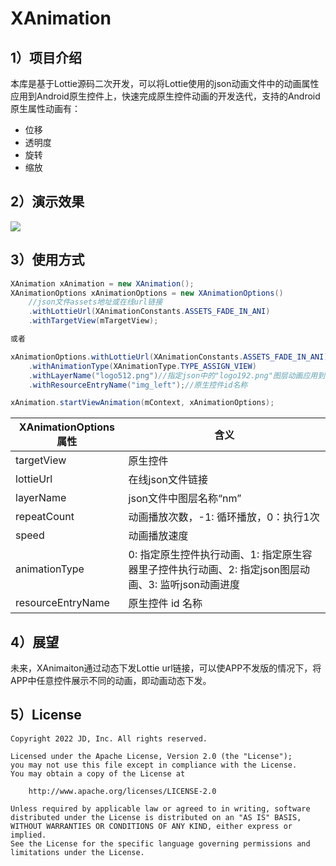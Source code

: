 # XAnimation

## 1）项目介绍
本库是基于Lottie源码二次开发，可以将Lottie使用的json动画文件中的动画属性应用到Android原生控件上，快速完成原生控件动画的开发迭代，支持的Android原生属性动画有：

- 位移
- 透明度
- 旋转
- 缩放

## 2）演示效果
![](https://storage.360buyimg.com/xview/xanimation/xanimation-demo.gif)

## 3）使用方式

```java
XAnimation xAnimation = new XAnimation();
XAnimationOptions xAnimationOptions = new XAnimationOptions()
    //json文件assets地址或在线url链接
    .withLottieUrl(XAnimationConstants.ASSETS_FADE_IN_ANI)
    .withTargetView(mTargetView);

或者

xAnimationOptions.withLottieUrl(XAnimationConstants.ASSETS_FADE_IN_ANI)
    .withAnimationType(XAnimationType.TYPE_ASSIGN_VIEW)
    .withLayerName("logo512.png")//指定json中的"logo192.png"图层动画应用到原生控件上
    .withResourceEntryName("img_left");//原生控件id名称

xAnimation.startViewAnimation(mContext, xAnimationOptions);
```

| XAnimationOptions属性 | 含义                                                          |
|---------------------|-------------------------------------------------------------|
| targetView          | 原生控件                                                        |
| lottieUrl           | 在线json文件链接                                                  |
| layerName           | json文件中图层名称“nm”                                             |
| repeatCount         | 动画播放次数，-1: 循环播放，0：执行1次                                      |
| speed               | 动画播放速度                                                      |
| animationType       | 0: 指定原生控件执行动画、1: 指定原生容器里子控件执行动画、2: 指定json图层动画、3: 监听json动画进度 |
| resourceEntryName   | 原生控件 id 名称                                                  |

## 4）展望
未来，XAnimaiton通过动态下发Lottie url链接，可以使APP不发版的情况下，将APP中任意控件展示不同的动画，即动画动态下发。

## 5）License
```
Copyright 2022 JD, Inc. All rights reserved.

Licensed under the Apache License, Version 2.0 (the "License");
you may not use this file except in compliance with the License.
You may obtain a copy of the License at

    http://www.apache.org/licenses/LICENSE-2.0

Unless required by applicable law or agreed to in writing, software
distributed under the License is distributed on an "AS IS" BASIS,
WITHOUT WARRANTIES OR CONDITIONS OF ANY KIND, either express or implied.
See the License for the specific language governing permissions and
limitations under the License.
```